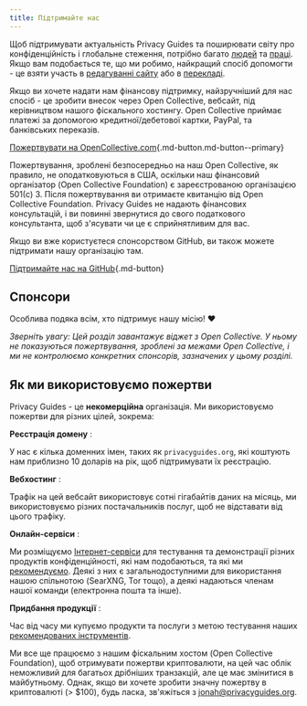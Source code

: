 ```yaml
---
title: Підтримайте нас
---
```


<!-- markdownlint-disable MD036 -->
Щоб підтримувати актуальність Privacy Guides та поширювати світу про конфіденційність і глобальне стеження, потрібно багато [людей](https://github.com/privacyguides/privacyguides.org/graphs/contributors) та [праці](https://github.com/privacyguides/privacyguides.org/pulse/monthly). Якщо вам подобається те, що ми робимо, найкращий спосіб допомогти - це взяти участь в [редагуванні сайту](https://github.com/privacyguides/privacyguides.org) або в [перекладі](https://crowdin.com/project/privacyguides).

Якщо ви хочете надати нам фінансову підтримку, найзручніший для нас спосіб - це зробити внесок через Open Collective, вебсайт, під керівництвом нашого фіскального хостингу. Open Collective приймає платежі за допомогою кредитної/дебетової картки, PayPal, та банківських переказів.

[Пожертвувати на OpenCollective.com](https://opencollective.com/privacyguides/donate ""){.md-button.md-button--primary}

Пожертвування, зроблені безпосередньо на наш Open Collective, як правило, не оподатковуються в США, оскільки наш фінансовий організатор (Open Collective Foundation) є зареєстрованою організацією 501(c) 3. Після пожертвування ви отримаєте квитанцію від Open Collective Foundation. Privacy Guides не надають фінансових консультацій, і ви повинні звернутися до свого податкового консультанта, щоб з'ясувати чи це є сприйнятливим для вас.

Якщо ви вже користуєтеся спонсорством GitHub, ви також можете підтримати нашу організацію там.

[Підтримайте нас на GitHub](https://github.com/sponsors/privacyguides ""){.md-button}

## Спонсори

Особлива подяка всім, хто підтримує нашу місію! :heart:

*Зверніть увагу: Цей розділ завантажує віджет з Open Collective. У ньому не показуються пожертвування, зроблені за межами Open Collective, і ми не контролюємо конкретних спонсорів, зазначених у цьому розділі.*

<script src="https://opencollective.com/privacyguides/banner.js"></script>

## Як ми використовуємо пожертви

Privacy Guides - це **некомерційна** організація. Ми використовуємо пожертви для різних цілей, зокрема:

**Реєстрація домену**
:

У нас є кілька доменних імен, таких як `privacyguides.org`, які коштують нам приблизно 10 доларів на рік, щоб підтримувати їх реєстрацію.

**Вебхостинг**
:

Трафік на цей вебсайт використовує сотні гігабайтів даних на місяць, ми використовуємо різних постачальників послуг, щоб не відставати від цього трафіку.

**Онлайн-сервіси**
:

Ми розміщуємо [Інтернет-сервіси](https://privacyguides.net) для тестування та демонстрації різних продуктів конфіденційності, які нам подобаються, та які ми [рекомендуємо](../tools.md). Деякі з них є загальнодоступними для використання нашою спільнотою (SearXNG, Tor тощо), а деякі надаються членам нашої команди (електронна пошта та інше).

**Придбання продукції**
:

Час від часу ми купуємо продукти та послуги з метою тестування наших [рекомендованих інструментів](../tools.md).

Ми все ще працюємо з нашим фіскальним хостом (Open Collective Foundation), щоб отримувати пожертви криптовалюти, на цей час облік неможливий для багатьох дрібніших транзакцій, але це має змінитися в майбутньому. Однак, якщо ви хочете зробити значну пожертву в криптовалюті (> $100), будь ласка, зв'яжіться з [jonah@privacyguides.org](mailto:jonah@privacyguides.org).

